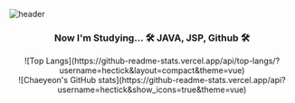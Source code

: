 ![header](https://capsule-render.vercel.app/api?type=waving&&color=0:fceabb,100:f8b500&fontColor=ffffff&height=200&fontAlign=80&fontAlignY=35&text=hectick%20!&desc=This%20is%20me,%20Chaeyeon%20Sung&descAlign=77&descAlignY=50)

<h3 align="center"><b> Now I'm Studying... 🛠 JAVA, JSP, Github 🛠</b></h3>

<div align="center"> ![Top Langs](https://github-readme-stats.vercel.app/api/top-langs/?username=hectick&layout=compact&theme=vue) </div>  
<div align="center"> ![Chaeyeon's GitHub stats](https://github-readme-stats.vercel.app/api?username=hectick&show_icons=true&theme=vue) </div>  


<!--
**hectick/hectick** is a ✨ _special_ ✨ repository because its `README.md` (this file) appears on your GitHub profile.

Here are some ideas to get you started:

- 🔭 I’m currently working on ...
- 🌱 I’m currently learning ...
- 👯 I’m looking to collaborate on ...
- 🤔 I’m looking for help with ...
- 💬 Ask me about ...
- 📫 How to reach me: ...
- 😄 Pronouns: ...
- ⚡ Fun fact: ...
-->
